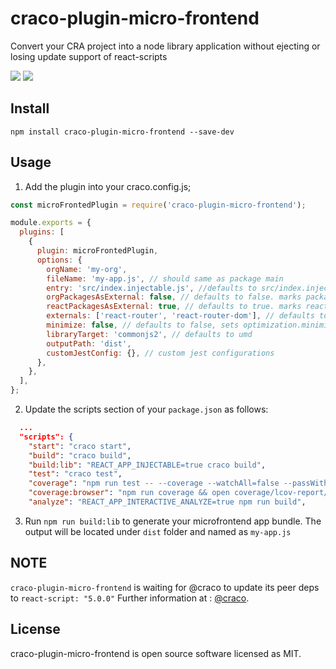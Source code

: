 # craco-plugin-micro-frontend

Convert your CRA project into a node library application without ejecting or losing update support of react-scripts

![](https://img.shields.io/npm/v/craco-plugin-micro-frontend.svg?style=flat)
![](https://img.shields.io/npm/dt/craco-plugin-micro-frontend.svg?style=flat)

## Install

```
npm install craco-plugin-micro-frontend --save-dev
```

## Usage

1. Add the plugin into your craco.config.js;

```js
const microFrontedPlugin = require('craco-plugin-micro-frontend');

module.exports = {
  plugins: [
    {
      plugin: microFrontedPlugin,
      options: {
        orgName: 'my-org',
        fileName: 'my-app.js', // should same as package main
        entry: 'src/index.injectable.js', //defaults to src/index.injectable.js,
        orgPackagesAsExternal: false, // defaults to false. marks packages that has @my-org prefix as external so they are not included in the bundle
        reactPackagesAsExternal: true, // defaults to true. marks react and react-dom as external so they are not included in the bundle
        externals: ['react-router', 'react-router-dom'], // defaults to []. marks the specified modules as external so they are not included in the bundle
        minimize: false, // defaults to false, sets optimization.minimize value
        libraryTarget: 'commonjs2', // defaults to umd
        outputPath: 'dist',
        customJestConfig: {}, // custom jest configurations
      },
    },
  ],
};
```

2. Update the scripts section of your `package.json` as follows:

```json
  ...
  "scripts": {
    "start": "craco start",
    "build": "craco build",
    "build:lib": "REACT_APP_INJECTABLE=true craco build",
    "test": "craco test",
    "coverage": "npm run test -- --coverage --watchAll=false --passWithNoTests",
    "coverage:browser": "npm run coverage && open coverage/lcov-report/index.html",
    "analyze": "REACT_APP_INTERACTIVE_ANALYZE=true npm run build",
```

3. Run `npm run build:lib` to generate your microfrontend app bundle. The output will be located under `dist` folder and named as `my-app.js`

## NOTE

`craco-plugin-micro-frontend` is waiting for @craco to update its peer deps to `react-script: "5.0.0"`
Further information at : [@craco](https://github.com/gsoft-inc/craco/issues/353).

## License

craco-plugin-micro-frontend is open source software licensed as MIT.

